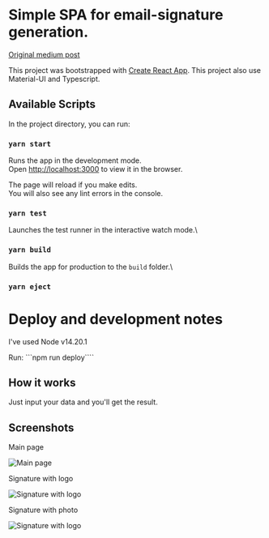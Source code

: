 # Simple SPA for email-signature generation.

[Original medium post](https://al3xsus.medium.com/how-to-create-a-signature-generating-app-with-react-ffeb2f2201cc)

This project was bootstrapped with [Create React App](https://github.com/facebook/create-react-app). This project also
use Material-UI and Typescript.

## Available Scripts

In the project directory, you can run:

### `yarn start`

Runs the app in the development mode.\
Open [http://localhost:3000](http://localhost:3000) to view it in the browser.

The page will reload if you make edits.\
You will also see any lint errors in the console.

### `yarn test`

Launches the test runner in the interactive watch mode.\

### `yarn build`

Builds the app for production to the `build` folder.\

### `yarn eject`

# Deploy and development notes

I've used Node v14.20.1

Run: 
```npm run deploy````

## How it works

Just input your data and you'll get the result.

## Screenshots

Main page

![Main page](screenshots/Main.png?raw=true "Main page")

Signature with logo

![Signature with logo](screenshots/NoPhotoSignature.png?raw=true "Signature with logo")

Signature with photo

![Signature with logo](screenshots/PhotoSignature.png?raw=true "Signature with logo")